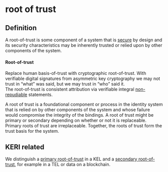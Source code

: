 # root of trust
## Definition

A root-of-trust is some component of a system that is [secure](security) by design and its security characteristics may be inherently trusted or relied upon by other components of the system.


#### Root-of-trust

Replace human basis-of-trust with cryptographic root-of-trust. With verifiable digital signatures from asymmetric key cryptography we may not trust in “what” was said, but we may trust in “who” said it.  
The root-of-trust is consistent attribution via verifiable integral [non-repudiable](non-repudiable) statements.

A root of trust is a foundational component or process in the identity system that is relied on by other components of the system and whose failure would compromise the integrity of the bindings. A root of trust might be primary or secondary depending on whether or not it is replaceable. Primary roots of trust are irreplaceable. Together, the roots of trust form the trust basis for the system.

## KERI related
We distinguish a [primary root-of-trust](primary-root-of-trust) in a KEL and a [secondary root-of-trust](secondary-root-of-trust), for example in a TEL or data on a blockchain.